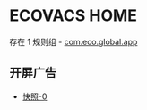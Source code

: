# ECOVACS HOME

存在 1 规则组 - [com.eco.global.app](/src/apps/com.eco.global.app.ts)

## 开屏广告

- [快照-0](https://i.gkd.li/import/13538616)
